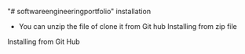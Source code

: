 "# softwareengineeringportfolio" 
installation
- You can unzip the file of clone it from Git hub
Installing from zip file

Installing from Git Hub

